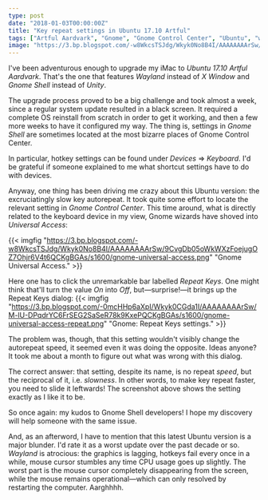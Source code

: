 ```yaml
---
type: post
date: "2018-01-03T00:00:00Z"
title: "Key repeat settings in Ubuntu 17.10 Artful"
tags: ["Artful Aardvark", "Gnome", "Gnome Control Center", "Ubuntu", "wacky"]
image: "https://3.bp.blogspot.com/-w8WkcsTSJdg/Wkyk0No8B4I/AAAAAAAArSw/9CvgDb05oWkWXzFoejugOZ7Ohjr6V4t6QCKgBGAs/s1600/gnome-universal-access.png"
---
```


I've been adventurous enough to upgrade my iMac to *Ubuntu 17.10 Artful Aardvark*. That's the one that features *Wayland* instead of *X Window* and *Gnome Shell* instead of *Unity*.

The upgrade process proved to be a big challenge and took almost a week, since a regular system update resulted in a black screen. It required a complete OS reinstall from scratch in order to get it working, and then a few more weeks to have it configured my way. The thing is, settings in *Gnome Shell* are sometimes located at the most bizarre places of Gnome Control Center.

<!--more-->

In particular, hotkey settings can be found under *Devices* ⇒  *Keyboard*. I'd be grateful if someone explained to me what shortcut settings have to do with devices.

Anyway, one thing has been driving me crazy about this Ubuntu version: the excruciatingly slow key autorepeat. It took quite some effort to locate the relevant setting in *Gnome Control Center*. This time around, what is directly related to the keyboard device in my view, Gnome wizards have shoved into *Universal Access*:

{{< imgfig "https://3.bp.blogspot.com/-w8WkcsTSJdg/Wkyk0No8B4I/AAAAAAAArSw/9CvgDb05oWkWXzFoejugOZ7Ohjr6V4t6QCKgBGAs/s1600/gnome-universal-access.png" "Gnome Universal Access." >}}

Here one has to click the unremarkable bar labelled *Repeat Keys*. One might think that'll turn the value *On* into *Off*, but—surprise!—it brings up the Repeat Keys dialog:
{{< imgfig "https://3.bp.blogspot.com/-0mcHHp6aXpI/Wkyk0CGda1I/AAAAAAAArSw/M-lU-DPqdrYC6FrSEG2SaSeR78k9KxePQCKgBGAs/s1600/gnome-universal-access-repeat.png" "Gnome: Repeat Keys settings." >}}

The problem was, though, that this setting wouldn't visibly change the autorepeat speed, it seemed even it was doing the opposite. Ideas anyone? It took me about a month to figure out what was wrong with this dialog.

The correct answer: that setting, despite its name, is no repeat *speed*, but the reciprocal of it, i.e. *slowness*. In other words, to make key repeat faster, you need to slide it leftwards! The screenshot above shows the setting exactly as I like it to be.

So once again: my kudos to Gnome Shell developers! I hope my discovery will help someone with the same issue.

And, as an afterword, I have to mention that this latest Ubuntu version is a major blunder. I'd rate it as a worst update over the past decade or so. *Wayland* is atrocious: the graphics is lagging, hotkeys fail every once in a while, mouse cursor stumbles any time CPU usage goes up slightly. The worst part is the mouse cursor completely disappearing from the screen, while the mouse remains operational—which can only resolved by restarting the computer. Aarghhhh.

